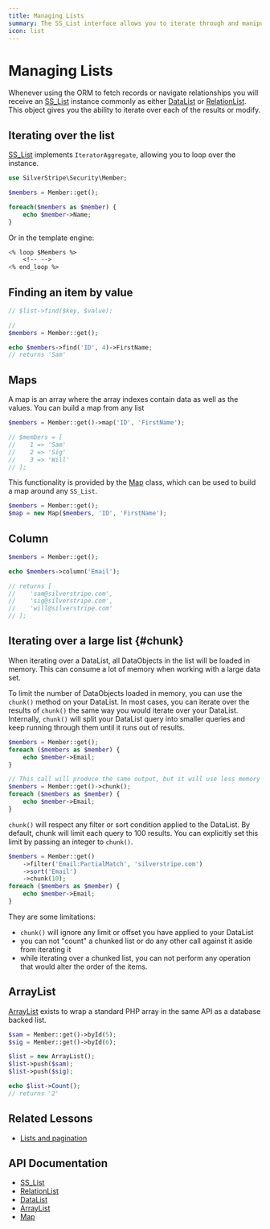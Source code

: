 ```yaml
---
title: Managing Lists
summary: The SS_List interface allows you to iterate through and manipulate a list of objects.
icon: list
---
```


# Managing Lists

Whenever using the ORM to fetch records or navigate relationships you will receive an [SS_List](api:SilverStripe\ORM\SS_List) instance commonly as
either [DataList](api:SilverStripe\ORM\DataList) or [RelationList](api:SilverStripe\ORM\RelationList). This object gives you the ability to iterate over each of the results or
modify.

## Iterating over the list

[SS_List](api:SilverStripe\ORM\SS_List) implements `IteratorAggregate`, allowing you to loop over the instance.

```php
use SilverStripe\Security\Member;

$members = Member::get();

foreach($members as $member) {
    echo $member->Name;
}
```

Or in the template engine:

```ss
<% loop $Members %>
    <!-- -->
<% end_loop %>
```

## Finding an item by value

```php
// $list->find($key, $value);

//
$members = Member::get();

echo $members->find('ID', 4)->FirstName;
// returns 'Sam'
```

## Maps

A map is an array where the array indexes contain data as well as the values. You can build a map from any list

```php
$members = Member::get()->map('ID', 'FirstName');

// $members = [
//    1 => 'Sam'
//    2 => 'Sig'
//    3 => 'Will'
// ];
```

This functionality is provided by the [Map](api:SilverStripe\ORM\Map) class, which can be used to build a map around any `SS_List`.

```php
$members = Member::get();
$map = new Map($members, 'ID', 'FirstName');
```

## Column

```php
$members = Member::get();

echo $members->column('Email');

// returns [
//    'sam@silverstripe.com',
//    'sig@silverstripe.com',
//    'will@silverstripe.com'
// ];
```

## Iterating over a large list {#chunk}

When iterating over a DataList, all DataObjects in the list will be loaded in memory. This can consume a lot of memory when working with a large data set.

To limit the number of DataObjects loaded in memory, you can use the `chunk()` method on your DataList. In most cases, you can iterate over the results of `chunk()` the same way you would iterate over your DataList. Internally, `chunk()` will split your DataList query into smaller queries and keep running through them until it runs out of results.

```php
$members = Member::get();
foreach ($members as $member) {
    echo $member->Email;
}

// This call will produce the same output, but it will use less memory and run more queries against the database
$members = Member::get()->chunk();
foreach ($members as $member) {
    echo $member->Email;
}
```

`chunk()` will respect any filter or sort condition applied to the DataList. By default, chunk will limit each query to 100 results. You can explicitly set this limit by passing an integer to `chunk()`.

```php
$members = Member::get()
    ->filter('Email:PartialMatch', 'silverstripe.com')
    ->sort('Email')
    ->chunk(10);
foreach ($members as $member) {
    echo $member->Email;
}
```

They are some limitations:
* `chunk()` will ignore any limit or offset you have applied to your DataList
* you can not "count" a chunked list or do any other call against it aside from iterating it
* while iterating over a chunked list, you can not perform any operation that would alter the order of the items.

## ArrayList

[ArrayList](api:SilverStripe\ORM\ArrayList) exists to wrap a standard PHP array in the same API as a database backed list.

```php
$sam = Member::get()->byId(5);
$sig = Member::get()->byId(6);

$list = new ArrayList();
$list->push($sam);
$list->push($sig);

echo $list->Count();
// returns '2'
```

## Related Lessons
* [Lists and pagination](https://www.silverstripe.org/learn/lessons/v4/lists-and-pagination-1)

## API Documentation

* [SS_List](api:SilverStripe\ORM\SS_List)
* [RelationList](api:SilverStripe\ORM\RelationList)
* [DataList](api:SilverStripe\ORM\DataList)
* [ArrayList](api:SilverStripe\ORM\ArrayList)
* [Map](api:SilverStripe\ORM\Map)
